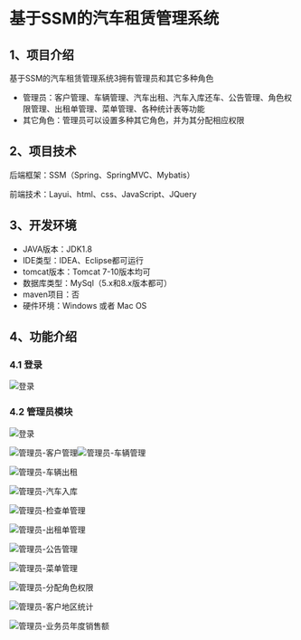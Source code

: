 # 基于SSM的汽车租赁管理系统


## 1、项目介绍

基于SSM的汽车租赁管理系统3拥有管理员和其它多种角色

- 管理员：客户管理、车辆管理、汽车出租、汽车入库还车、公告管理、角色权限管理、出租单管理、菜单管理、各种统计表等功能
- 其它角色：管理员可以设置多种其它角色，并为其分配相应权限


## 2、项目技术

后端框架：SSM（Spring、SpringMVC、Mybatis）

前端技术：Layui、html、css、JavaScript、JQuery

## 3、开发环境

- JAVA版本：JDK1.8
- IDE类型：IDEA、Eclipse都可运行
- tomcat版本：Tomcat 7-10版本均可
- 数据库类型：MySql（5.x和8.x版本都可） 
- maven项目：否
- 硬件环境：Windows 或者 Mac OS


## 4、功能介绍

### 4.1 登录

![登录](https://project-images-1256969109.cos.ap-chongqing.myqcloud.com/Typora-Images/202208021706430.jpg)

### 4.2 管理员模块

![登录](https://project-images-1256969109.cos.ap-chongqing.myqcloud.com/Typora-Images/202208021707740.jpg)

![管理员-客户管理](https://project-images-1256969109.cos.ap-chongqing.myqcloud.com/Typora-Images/202208021707632.jpg)![管理员-车辆管理](https://project-images-1256969109.cos.ap-chongqing.myqcloud.com/Typora-Images/202208021707268.jpg)

![管理员-车辆出租](https://project-images-1256969109.cos.ap-chongqing.myqcloud.com/Typora-Images/202208021707327.jpg)

![管理员-汽车入库](https://project-images-1256969109.cos.ap-chongqing.myqcloud.com/Typora-Images/202208021707455.jpg)

![管理员-检查单管理](https://project-images-1256969109.cos.ap-chongqing.myqcloud.com/Typora-Images/202208021707206.jpg)

![管理员-出租单管理](https://project-images-1256969109.cos.ap-chongqing.myqcloud.com/Typora-Images/202208021707983.jpg)

![管理员-公告管理](https://project-images-1256969109.cos.ap-chongqing.myqcloud.com/Typora-Images/202208021707353.jpg)

![管理员-菜单管理](https://project-images-1256969109.cos.ap-chongqing.myqcloud.com/Typora-Images/202208021707884.jpg)

![管理员-分配角色权限](https://project-images-1256969109.cos.ap-chongqing.myqcloud.com/Typora-Images/202208021707930.jpg)

![管理员-客户地区统计](https://project-images-1256969109.cos.ap-chongqing.myqcloud.com/Typora-Images/202208021708594.jpg)

![管理员-业务员年度销售额](https://project-images-1256969109.cos.ap-chongqing.myqcloud.com/Typora-Images/202208021708109.jpg)

